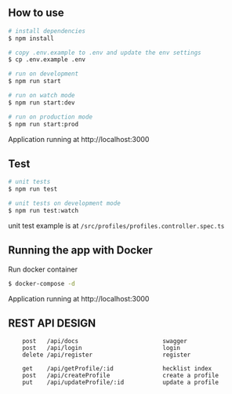 ## How to use

```bash
# install dependencies
$ npm install

# copy .env.example to .env and update the env settings
$ cp .env.example .env

# run on development
$ npm run start

# run on watch mode
$ npm run start:dev

# run on production mode
$ npm run start:prod
```

Application running at http://localhost:3000



## Test

```bash
# unit tests
$ npm run test

# unit tests on development mode
$ npm run test:watch
```

unit test example is at `/src/profiles/profiles.controller.spec.ts`



## Running the app with Docker

Run docker container

```bash
$ docker-compose -d
```

Application running at http://localhost:3000


## REST API DESIGN

```
    post   /api/docs              	 	    swagger
    post   /api/login              	 	    login
    delete /api/register            	 	register
    
    get    /api/getProfile/:id              hecklist index
    post   /api/createProfile              	create a profile
    put    /api/updateProfile/:id           update a profile
```
